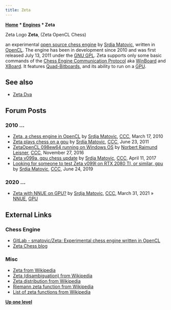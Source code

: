 ```yaml
---
title: Zeta
---
```

**[Home](Home "Home") \* [Engines](Engines "Engines") \* Zeta**



[](File:Zetalogo.png) Zeta Logo
**Zeta**, (Zeta OpenCL Chess)  

an experimental [open source chess engine](Category:Open_Source "Category:Open Source") by [Srdja Matovic](Srdja_Matovic "Srdja Matovic"), written in [OpenCL](OpenCL "OpenCL"). The engine has been in development since 2010 and was first released July 13, 2011 under the [GNU GPL](Free_Software_Foundation#GPL "Free Software Foundation"). 
Zeta supports only some basic commands of the [Chess Engine Communication Protocol](Chess_Engine_Communication_Protocol "Chess Engine Communication Protocol") aka [WinBoard](WinBoard "WinBoard") and [XBoard](XBoard "XBoard"). 
It features [Quad-Bitboards](Quad-Bitboards "Quad-Bitboards"), and its ability to run on a [GPU](GPU "GPU"). 



## See also


* [Zeta Dva](Zeta_Dva "Zeta Dva")


## Forum Posts


### 2010 ...


* [Zeta, a chess engine in OpenCL](http://www.talkchess.com/forum/viewtopic.php?t=33315) by [Srdja Matovic](Srdja_Matovic "Srdja Matovic"), [CCC](CCC "CCC"), March 17, 2010
* [Zeta plays chess on a gpu](http://www.talkchess.com/forum/viewtopic.php?t=39459) by [Srdja Matovic](Srdja_Matovic "Srdja Matovic"), [CCC](CCC "CCC"), June 23, 2011
* [ZetaOpenCL 098ew64 running on Windows OS](http://www.talkchess.com/forum/viewtopic.php?t=62288) by [Norbert Raimund Leisner](Norbert_Raimund_Leisner "Norbert Raimund Leisner"), [CCC](CCC "CCC"), November 27, 2016
* [Zeta v099a, gpu chess update](http://www.talkchess.com/forum/viewtopic.php?t=63719) by [Srdja Matovic](Srdja_Matovic "Srdja Matovic"), [CCC](CCC "CCC"), April 11, 2017
* [Looking for someone to test Zeta v099l on RTX 2080 TI, or similar, gpu](http://www.talkchess.com/forum3/viewtopic.php?f=2&t=71084) by [Srdja Matovic](Srdja_Matovic "Srdja Matovic"), [CCC](CCC "CCC"), June 24, 2019


### 2020 ...


* [Zeta with NNUE on GPU?](http://www.talkchess.com/forum3/viewtopic.php?f=7&t=76986) by [Srdja Matovic](Srdja_Matovic "Srdja Matovic"), [CCC](CCC "CCC"), March 31, 2021 » [NNUE](NNUE "NNUE"), [GPU](GPU "GPU")


## External Links


### Chess Engine


* [GitLab - smatovic/Zeta: Experimental chess engine written in OpenCL](https://gitlab.com/smatovic/Zeta)
* [Zeta Chess blog](https://zeta-chess.app26.de/)


### Misc


* [Zeta from Wikipedia](https://en.wikipedia.org/wiki/Zeta)
* [Zeta (disambiguation) from Wikipedia](https://en.wikipedia.org/wiki/Zeta_(disambiguation))
* [Zeta distribution from Wikipedia](https://en.wikipedia.org/wiki/Zeta_distribution)
* [Riemann zeta function from Wikipedia](https://en.wikipedia.org/wiki/Riemann_zeta_function)
* [List of zeta functions from Wikipedia](https://en.wikipedia.org/wiki/List_of_zeta_functions)


  

**[Up one level](Engines "Engines")**







 
